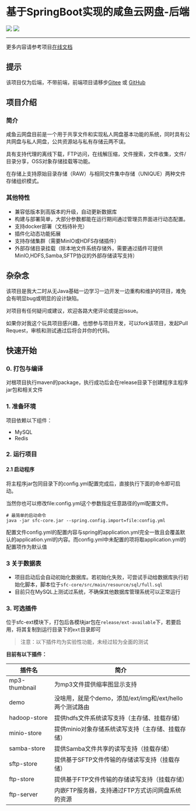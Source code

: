 # 基于SpringBoot实现的咸鱼云网盘-后端

![](https://img.shields.io/badge/SpringBoot-2.4-green.svg)
![](https://img.shields.io/badge/Java-11-green.svg)

---

更多内容请参考项目[在线文档](https://mjt233.github.io/saltedfishcloud-backend/)

## 提示 

该项目仅为后端，不带前端，前端项目请移步[Gitee](https://gitee.com/xiaotao233/saltedfishcloud-frontend) 或 [GitHub](https://github.com/mjt233/saltedfishcloud-backend)

## 项目介绍

### 简介

咸鱼云网盘目前是一个用于共享文件和实现私人网盘基本功能的系统，同时具有公共网盘与私人网盘，公共资源站与私有存储云两不误。

具有支持代理的离线下载，FTP访问，在线解压缩，文件搜索，文件收集，文件/目录分享，OSS对象存储挂载等功能。

在存储上支持原始目录存储（RAW）与相同文件集中存储（UNIQUE）两种文件存储组织模式。

### 其他特性  

- 兼容低版本到高版本的升级，自动更新数据库
- 构建与部署简单，大部分参数都能在运行期间通过管理员界面进行动态配置。
- 支持docker部署（文档待补充）
- 插件化动态功能拓展
- 支持存储集群（需要MinIO或HDFS存储插件）
- 外部存储目录挂载（除本地文件系统存储外，需要通过插件可提供MinIO,HDFS,Samba,SFTP协议的外部存储读写支持）

## 杂杂念

该项目是我大二时从无Java基础一边学习一边开发一边重构和维护的项目，难免会有明显bug或明显的设计缺陷。

对项目有任何疑问或建议，欢迎各路大佬评论或提出issue。

如果你对我这个玩具项目感兴趣，也想参与项目开发，可以fork该项目，发起Pull Request，审核和测试通过后将合并你的代码。

## 快速开始    

### 0. 打包与编译

对根项目执行maven的package，执行成功后会在release目录下创建程序主程序jar包和相关文件

### 1. 准备环境

项目依赖以下组件：
- MySQL
- Redis

### 2. 运行项目

#### 2.1 启动程序

将主程序jar包同目录下的config.yml配置完成后，直接执行下面的命令即可启动。

当然你也可以修改file:config.yml这个参数指定任意路径的yml配置文件。

```shell
# 最简单的启动命令
java -jar sfc-core.jar --spring.config.import=file:config.yml
```

配置文件config.yml的配置内容与spring的application.yml完全一致且会覆盖默认的application.yml的内容。而config.yml中未配置的项将取application.yml的配置项作为默认值

### 3 关于数据表

- 项目启动后会自动初始化数据库。若初始化失败，可尝试手动给数据库执行初始化脚本，脚本位于`sfc-core/src/main/resource/sql/full.sql`
- 目前只在MySQL上测试过系统，不确保其他数据库管理系统可以正常运行

### 3. 可选插件

位于sfc-ext模块下，打包后各模块jar包在`release/ext-available`下，若要启用，将其复制到运行目录下的`ext`目录即可

> 注意：以下插件均为实验性功能，未经过较为全面的测试

**目前有以下插件：**

| 插件名           | 简介                                      |
|---------------|-----------------------------------------|
| mp3-thumbnail | 为mp3文件提供缩率图显示支持                         |
| demo          | 没啥用，就是个demo，添加/ext/img和/ext/hello两个测试路由 |
| hadoop-store  | 提供hdfs文件系统读写支持（主存储、挂载存储）                |
| minio-store   | 提供minio对象存储系统读写支持（主存储、挂载存储）             |
| samba-store   | 提供Samba文件共享的读写支持（挂载存储）                  |
| sftp-store    | 提供基于SFTP文件传输的存储读写支持（挂载存储）               |
| ftp-store     | 提供基于FTP文件传输的存储读写支持（挂载存储）                |
| ftp-server    | 内嵌FTP服务器，支持通过FTP方式访问网盘系统的资源             |
